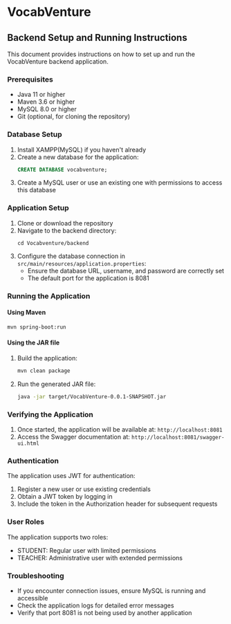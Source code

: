 # VocabVenture

## Backend Setup and Running Instructions

This document provides instructions on how to set up and run the VocabVenture backend application.

### Prerequisites

- Java 11 or higher
- Maven 3.6 or higher
- MySQL 8.0 or higher
- Git (optional, for cloning the repository)

### Database Setup

1. Install XAMPP(MySQL) if you haven't already
2. Create a new database for the application:
   ```sql
   CREATE DATABASE vocabventure;
   ```
3. Create a MySQL user or use an existing one with permissions to access this database

### Application Setup

1. Clone or download the repository
2. Navigate to the backend directory:
   ```
   cd Vocabventure/backend
   ```
3. Configure the database connection in `src/main/resources/application.properties`:
   - Ensure the database URL, username, and password are correctly set
   - The default port for the application is 8081

### Running the Application

#### Using Maven

```bash
mvn spring-boot:run
```

#### Using the JAR file

1. Build the application:
   ```bash
   mvn clean package
   ```
2. Run the generated JAR file:
   ```bash
   java -jar target/VocabVenture-0.0.1-SNAPSHOT.jar
   ```

### Verifying the Application

1. Once started, the application will be available at: `http://localhost:8081`
2. Access the Swagger documentation at: `http://localhost:8081/swagger-ui.html`

### Authentication

The application uses JWT for authentication:
1. Register a new user or use existing credentials
2. Obtain a JWT token by logging in
3. Include the token in the Authorization header for subsequent requests

### User Roles

The application supports two roles:
- STUDENT: Regular user with limited permissions
- TEACHER: Administrative user with extended permissions

### Troubleshooting

- If you encounter connection issues, ensure MySQL is running and accessible
- Check the application logs for detailed error messages
- Verify that port 8081 is not being used by another application
